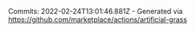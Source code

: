 Commits: 2022-02-24T13:01:46.881Z - Generated via https://github.com/marketplace/actions/artificial-grass
<br>
